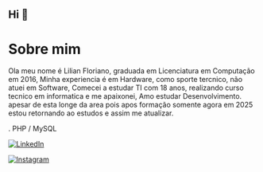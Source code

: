 ## Hi 👋



# Sobre mim
Ola meu nome é Lilian Floriano, graduada em Licenciatura em Computação em 2016, Minha experiencia é em Hardware, como sporte tercnico, não atuei em Software, 
Comecei a estudar TI com 18 anos, realizando curso tecnico em informatica e me apaixonei, Amo estudar Desenvolvimento. apesar de esta longe da area pois apos formação somente agora em 2025 estou retornando ao estudos e assim me atualizar.

. PHP / MySQL

[![LinkedIn](https://img.shields.io/badge/LinkedIn-0077B5?style=for-the-badge&logo=linkedin&logoColor=white)](https://www.linkedin.com/in/lilian-f-a3744b97/)

[![Instagram](https://img.shields.io/badge/-Instagram-%23E4405F?style=for-the-badge&logo=instagram&logoColor=white)](https://www.instagram.com/lilianfloriano28/)
